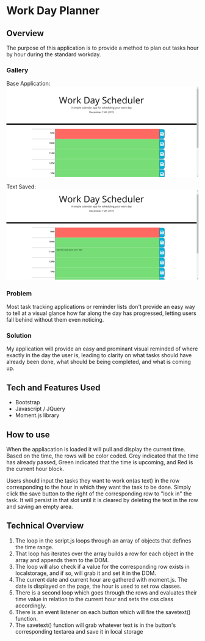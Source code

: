 # Work Day Planner

## Overview

The purpose of this application is to provide a method to plan out tasks hour by hour during the standard workday.

### Gallery

Base Application:
![Home Page](./baseApp.png "Home Page")

Text Saved:
![Text is Saved](./textSave.png "Text is Saved")


### Problem

Most task tracking applications or reminder lists don't provide an easy way to tell at a visual glance how far along the day has progressed, letting users fall behind without them even noticing.

### Solution

My application will provide an easy and prominant visual reminded of where exactly in the day the user is, leading to clarity on what tasks should have already been done, what should be being completed, and what is coming up.

## Tech and Features Used

* Bootstrap
* Javascript / JQuery
* Moment.js library

## How to use

When the appliacation is loaded it will pull and display the current time.  Based on the time, the rows will be color coded.
Grey indicated that the time has already passed, Green indicated that the time is upcoming, and Red is the current hour block.

Users should input the tasks they want to work on(as text) in the row corresponding to the hour in which they want the task to be done.  Simply click the save button to the right of the corresponding row to "lock in" the task.  It will persist in that slot until it is cleared by deleting the text in the row and saving an empty area.

## Technical Overview

1. The loop in the script.js loops through an array of objects that defines the time range.
2. That loop has iterates over the array builds a row for each object in the array and appends them to the DOM.
3. The loop will also check if a value for the corresponding row exists in localstorage, and if so, will grab it and set it in the DOM.
4. The current date and current hour are gathered with moment.js.  The date is displayed on the page, the hour is used to set row classes.
5. There is a second loop which goes through the rows and evaluates their time value in relation to the current hour and sets the css class accordingly.
6. There is an event listener on each button which will fire the savetext() function.
7. The savetext() function will grab whatever text is in the button's corresponding textarea and save it in local storage

